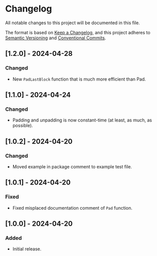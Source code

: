# Changelog

All notable changes to this project will be documented in this file.

The format is based on [Keep a Changelog](https://keepachangelog.com/en/1.1.0/),
and this project adheres to [Semantic Versioning](https://semver.org/spec/v2.0.0.html)
and [Conventional Commits](https://www.conventionalcommits.org/en/v1.0.0/).

## [1.2.0] - 2024-04-28

### Changed
- New `PadLastBlock` function that is much more efficient than Pad.

## [1.1.0] - 2024-04-24

### Changed
- Padding and unpadding is now constant-time (at least, as much, as possible).

## [1.0.2] - 2024-04-20

### Changed
- Moved example in package comment to example test file.

## [1.0.1] - 2024-04-20

### Fixed
- Fixed misplaced documentation comment of `Pad` function.

## [1.0.0] - 2024-04-20

### Added
- Initial release.

